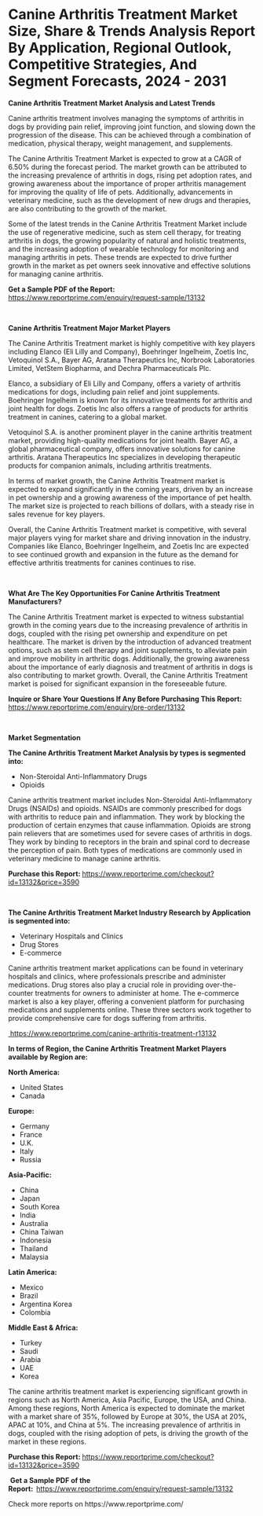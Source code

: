 <p><h1>Canine Arthritis Treatment Market Size, Share & Trends Analysis Report By Application, Regional Outlook, Competitive Strategies, And Segment Forecasts, 2024 - 2031</h1></p><p><strong>Canine Arthritis Treatment Market Analysis and Latest Trends</strong></p>
<p><p>Canine arthritis treatment involves managing the symptoms of arthritis in dogs by providing pain relief, improving joint function, and slowing down the progression of the disease. This can be achieved through a combination of medication, physical therapy, weight management, and supplements.</p><p>The Canine Arthritis Treatment Market is expected to grow at a CAGR of 6.50% during the forecast period. The market growth can be attributed to the increasing prevalence of arthritis in dogs, rising pet adoption rates, and growing awareness about the importance of proper arthritis management for improving the quality of life of pets. Additionally, advancements in veterinary medicine, such as the development of new drugs and therapies, are also contributing to the growth of the market.</p><p>Some of the latest trends in the Canine Arthritis Treatment Market include the use of regenerative medicine, such as stem cell therapy, for treating arthritis in dogs, the growing popularity of natural and holistic treatments, and the increasing adoption of wearable technology for monitoring and managing arthritis in pets. These trends are expected to drive further growth in the market as pet owners seek innovative and effective solutions for managing canine arthritis.</p></p>
<p><strong>Get a Sample PDF of the Report:&nbsp;</strong> <a href="https://www.reportprime.com/enquiry/request-sample/13132">https://www.reportprime.com/enquiry/request-sample/13132</a></p>
<p>&nbsp;</p>
<p><strong>Canine Arthritis Treatment Major Market Players</strong></p>
<p><p>The Canine Arthritis Treatment market is highly competitive with key players including Elanco (Eli Lilly and Company), Boehringer Ingelheim, Zoetis Inc, Vetoquinol S.A., Bayer AG, Aratana Therapeutics Inc, Norbrook Laboratories Limited, VetStem Biopharma, and Dechra Pharmaceuticals Plc.</p><p>Elanco, a subsidiary of Eli Lilly and Company, offers a variety of arthritis medications for dogs, including pain relief and joint supplements. Boehringer Ingelheim is known for its innovative treatments for arthritis and joint health for dogs. Zoetis Inc also offers a range of products for arthritis treatment in canines, catering to a global market.</p><p>Vetoquinol S.A. is another prominent player in the canine arthritis treatment market, providing high-quality medications for joint health. Bayer AG, a global pharmaceutical company, offers innovative solutions for canine arthritis. Aratana Therapeutics Inc specializes in developing therapeutic products for companion animals, including arthritis treatments.</p><p>In terms of market growth, the Canine Arthritis Treatment market is expected to expand significantly in the coming years, driven by an increase in pet ownership and a growing awareness of the importance of pet health. The market size is projected to reach billions of dollars, with a steady rise in sales revenue for key players.</p><p>Overall, the Canine Arthritis Treatment market is competitive, with several major players vying for market share and driving innovation in the industry. Companies like Elanco, Boehringer Ingelheim, and Zoetis Inc are expected to see continued growth and expansion in the future as the demand for effective arthritis treatments for canines continues to rise.</p></p>
<p>&nbsp;</p>
<p><strong>What Are The Key Opportunities For Canine Arthritis Treatment Manufacturers?</strong></p>
<p><p>The Canine Arthritis Treatment market is expected to witness substantial growth in the coming years due to the increasing prevalence of arthritis in dogs, coupled with the rising pet ownership and expenditure on pet healthcare. The market is driven by the introduction of advanced treatment options, such as stem cell therapy and joint supplements, to alleviate pain and improve mobility in arthritic dogs. Additionally, the growing awareness about the importance of early diagnosis and treatment of arthritis in dogs is also contributing to market growth. Overall, the Canine Arthritis Treatment market is poised for significant expansion in the foreseeable future.</p></p>
<p><strong>Inquire or Share Your Questions If Any Before Purchasing This Report:</strong> <a href="https://www.reportprime.com/enquiry/pre-order/13132">https://www.reportprime.com/enquiry/pre-order/13132</a></p>
<p>&nbsp;</p>
<p><strong>Market Segmentation</strong></p>
<p><strong>The Canine Arthritis Treatment Market Analysis by types is segmented into:</strong></p>
<p><ul><li>Non-Steroidal Anti-Inflammatory Drugs</li><li>Opioids</li></ul></p>
<p><p>Canine arthritis treatment market includes Non-Steroidal Anti-Inflammatory Drugs (NSAIDs) and opioids. NSAIDs are commonly prescribed for dogs with arthritis to reduce pain and inflammation. They work by blocking the production of certain enzymes that cause inflammation. Opioids are strong pain relievers that are sometimes used for severe cases of arthritis in dogs. They work by binding to receptors in the brain and spinal cord to decrease the perception of pain. Both types of medications are commonly used in veterinary medicine to manage canine arthritis.</p></p>
<p><strong>Purchase this Report:&nbsp;</strong><a href="https://www.reportprime.com/checkout?id=13132&price=3590">https://www.reportprime.com/checkout?id=13132&price=3590</a></p>
<p>&nbsp;</p>
<p><strong>The Canine Arthritis Treatment Market Industry Research by Application is segmented into:</strong></p>
<p><ul><li>Veterinary Hospitals and Clinics</li><li>Drug Stores</li><li>E-commerce</li></ul></p>
<p><p>Canine arthritis treatment market applications can be found in veterinary hospitals and clinics, where professionals prescribe and administer medications. Drug stores also play a crucial role in providing over-the-counter treatments for owners to administer at home. The e-commerce market is also a key player, offering a convenient platform for purchasing medications and supplements online. These three sectors work together to provide comprehensive care for dogs suffering from arthritis.</p></p>
<p><a href="https://www.reportprime.com/canine-arthritis-treatment-r13132">&nbsp;https://www.reportprime.com/canine-arthritis-treatment-r13132</a></p>
<p><strong>In terms of Region, the Canine Arthritis Treatment Market Players available by Region are:</strong></p>
<p>
    <p> <strong> North America: </strong>
        <ul>
            <li>United States</li>
            <li>Canada</li>
        </ul>
        </p> 
    <p> <strong> Europe: </strong>
        <ul>
            <li>Germany</li>
            <li>France</li>
            <li>U.K.</li>
            <li>Italy</li>
            <li>Russia</li>
        </ul>
        </p> 
    <p> <strong> Asia-Pacific: </strong>
        <ul>
            <li>China</li>
            <li>Japan</li>
            <li>South Korea</li>
            <li>India</li>
            <li>Australia</li>
            <li>China Taiwan</li>
            <li>Indonesia</li>
            <li>Thailand</li>
            <li>Malaysia</li>
        </ul>
        </p> 
    <p> <strong> Latin America: </strong>
        <ul>
            <li>Mexico</li>
            <li>Brazil</li>
            <li>Argentina Korea</li>
            <li>Colombia</li>
        </ul>
        </p> 
    <p> <strong> Middle East & Africa: </strong>
        <ul>
            <li>Turkey</li>
            <li>Saudi</li>
            <li>Arabia</li>
            <li>UAE</li>
            <li>Korea</li>
        </ul>
    </p>
    </p>
<p><p>The canine arthritis treatment market is experiencing significant growth in regions such as North America, Asia Pacific, Europe, the USA, and China. Among these regions, North America is expected to dominate the market with a market share of 35%, followed by Europe at 30%, the USA at 20%, APAC at 10%, and China at 5%. The increasing prevalence of arthritis in dogs, coupled with the rising adoption of pets, is driving the growth of the market in these regions.</p></p>
<p><strong>Purchase this Report: </strong><a href="https://www.reportprime.com/checkout?id=13132&price=3590">https://www.reportprime.com/checkout?id=13132&price=3590</a></p>
<p>&nbsp;<strong>Get a Sample PDF of the Report:&nbsp;&nbsp;</strong><a href="https://www.reportprime.com/enquiry/request-sample/13132">https://www.reportprime.com/enquiry/request-sample/13132</a></p>
<p><strong></strong></p>
<p>Check more reports on https://www.reportprime.com/</p>